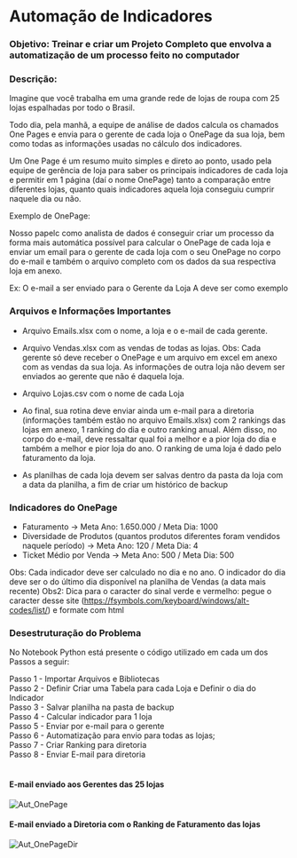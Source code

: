 # Automação de Indicadores

### Objetivo: Treinar e criar um Projeto Completo que envolva a automatização de um processo feito no computador

### Descrição:

Imagine que você trabalha em uma grande rede de lojas de roupa com 25 lojas espalhadas por todo o Brasil.

Todo dia, pela manhã, a equipe de análise de dados calcula os chamados One Pages e envia para o gerente de cada loja o OnePage da sua loja, bem como todas as informações usadas no cálculo dos indicadores.

Um One Page é um resumo muito simples e direto ao ponto, usado pela equipe de gerência de loja para saber os principais indicadores de cada loja e permitir em 1 página (daí o nome OnePage) tanto a comparação entre diferentes lojas, quanto quais indicadores aquela loja conseguiu cumprir naquele dia ou não.

Exemplo de OnePage:

Nosso papelc como analista de dados é conseguir criar um processo da forma mais automática possível para calcular o OnePage de cada loja e enviar um email para o gerente de cada loja com o seu OnePage no corpo do e-mail e também o arquivo completo com os dados da sua respectiva loja em anexo.

Ex: O e-mail a ser enviado para o Gerente da Loja A deve ser como exemplo

### Arquivos e Informações Importantes

- Arquivo Emails.xlsx com o nome, a loja e o e-mail de cada gerente.

- Arquivo Vendas.xlsx com as vendas de todas as lojas. Obs: Cada gerente só deve receber o OnePage e um arquivo em excel em anexo com as vendas da sua loja. As informações de outra loja não devem ser enviados ao gerente que não é daquela loja.

- Arquivo Lojas.csv com o nome de cada Loja

- Ao final, sua rotina deve enviar ainda um e-mail para a diretoria (informações também estão no arquivo Emails.xlsx) com 2 rankings das lojas em anexo, 1 ranking do dia e outro ranking anual. Além disso, no corpo do e-mail, deve ressaltar qual foi a melhor e a pior loja do dia e também a melhor e pior loja do ano. O ranking de uma loja é dado pelo faturamento da loja.

- As planilhas de cada loja devem ser salvas dentro da pasta da loja com a data da planilha, a fim de criar um histórico de backup

### Indicadores do OnePage

- Faturamento -> Meta Ano: 1.650.000 / Meta Dia: 1000
- Diversidade de Produtos (quantos produtos diferentes foram vendidos naquele período) -> Meta Ano: 120 / Meta Dia: 4
- Ticket Médio por Venda -> Meta Ano: 500 / Meta Dia: 500

Obs: Cada indicador deve ser calculado no dia e no ano. O indicador do dia deve ser o do último dia disponível na planilha de Vendas (a data mais recente)
Obs2: Dica para o caracter do sinal verde e vermelho: pegue o caracter desse site (https://fsymbols.com/keyboard/windows/alt-codes/list/) e formate com html

### Desestruturação do Problema

No Notebook Python está presente o código utilizado em cada um dos Passos a seguir:

Passo 1 - Importar Arquivos e Bibliotecas </br>
Passo 2 - Definir Criar uma Tabela para cada Loja e Definir o dia do Indicador </br>
Passo 3 - Salvar planilha na pasta de backup </br>
Passo 4 - Calcular indicador para 1 loja </br>
Passo 5 - Enviar por e-mail para o gerente </br>
Passo 6 - Automatização para envio para todas as lojas; </br>
Passo 7 - Criar Ranking para diretoria </br>
Passo 8 - Enviar E-mail para diretoria <br></br>

#### E-mail enviado aos Gerentes das 25 lojas
![Aut_OnePage](https://user-images.githubusercontent.com/70041844/150699160-7429ef1b-62ce-4d01-91fe-8f6f8eaace47.jpg) </br>
#### E-mail enviado a Diretoria com o Ranking de Faturamento das lojas
![Aut_OnePageDir](https://user-images.githubusercontent.com/70041844/150699005-c7304f07-d168-42c7-a68b-5d6b9af95737.jpg)</br>


